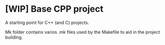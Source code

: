 # [WIP] Base CPP project
A starting point for C++ (and C) projects.

Mk folder contains varios .mk files used by the Makefile to aid in the
project building.



